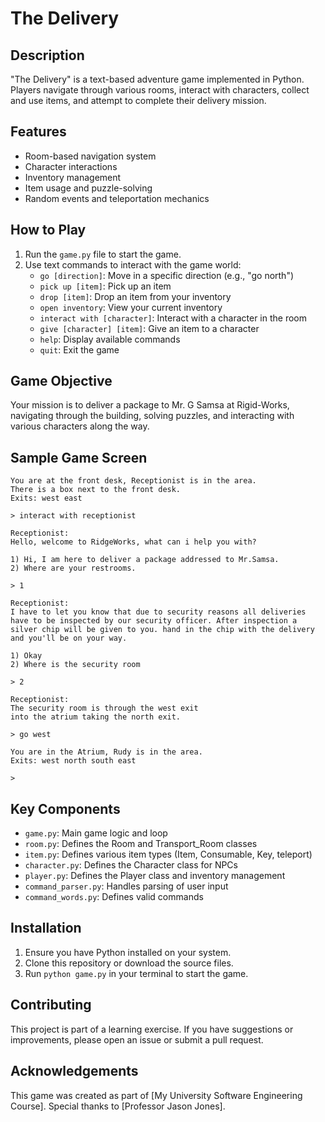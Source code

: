 # The Delivery

## Description
"The Delivery" is a text-based adventure game implemented in Python. Players navigate through various rooms, interact with characters, collect and use items, and attempt to complete their delivery mission.

## Features
- Room-based navigation system
- Character interactions
- Inventory management
- Item usage and puzzle-solving
- Random events and teleportation mechanics

## How to Play
1. Run the `game.py` file to start the game.
2. Use text commands to interact with the game world:
   - `go [direction]`: Move in a specific direction (e.g., "go north")
   - `pick up [item]`: Pick up an item
   - `drop [item]`: Drop an item from your inventory
   - `open inventory`: View your current inventory
   - `interact with [character]`: Interact with a character in the room
   - `give [character] [item]`: Give an item to a character
   - `help`: Display available commands
   - `quit`: Exit the game

## Game Objective
Your mission is to deliver a package to Mr. G Samsa at Rigid-Works, navigating through the building, solving puzzles, and interacting with various characters along the way.

## Sample Game Screen
```
You are at the front desk, Receptionist is in the area.
There is a box next to the front desk.
Exits: west east

> interact with receptionist

Receptionist:
Hello, welcome to RidgeWorks, what can i help you with?

1) Hi, I am here to deliver a package addressed to Mr.Samsa.
2) Where are your restrooms.

> 1

Receptionist:
I have to let you know that due to security reasons all deliveries 
have to be inspected by our security officer. After inspection a
silver chip will be given to you. hand in the chip with the delivery
and you'll be on your way.

1) Okay
2) Where is the security room 

> 2

Receptionist:
The security room is through the west exit
into the atrium taking the north exit.

> go west

You are in the Atrium, Rudy is in the area.
Exits: west north south east

> 
```
## Key Components
- `game.py`: Main game logic and loop
- `room.py`: Defines the Room and Transport_Room classes
- `item.py`: Defines various item types (Item, Consumable, Key, teleport)
- `character.py`: Defines the Character class for NPCs
- `player.py`: Defines the Player class and inventory management
- `command_parser.py`: Handles parsing of user input
- `command_words.py`: Defines valid commands

## Installation
1. Ensure you have Python installed on your system.
2. Clone this repository or download the source files.
3. Run `python game.py` in your terminal to start the game.

## Contributing
This project is part of a learning exercise. If you have suggestions or improvements, please open an issue or submit a pull request.

## Acknowledgements
This game was created as part of [My University Software Engineering Course]. Special thanks to [Professor Jason Jones].
